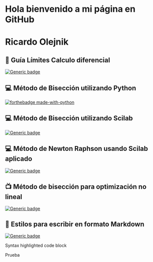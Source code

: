 # Hola bienvenido a mi página en GitHub
# Ricardo Olejnik

## :blue_book: Guía Límites Calculo diferencial

[![Generic badge](https://img.shields.io/badge/Guia:Límites_Ricardo_Olejnik-Disponible-green.svg)](https://github.com/olejnikucv/ricardo/blob/master/limites_Ricardo.pdf)

## :computer: Método de Bisección utilizando Python

[![forthebadge made-with-python](http://ForTheBadge.com/images/badges/made-with-python.svg)](https://github.com/olejnikucv/ricardo/blob/master/MetododeBiseccionPython/BiseccionPython.md)

## :computer: Método de Bisección utilizando Scilab

[![Generic badge](https://img.shields.io/badge/Scilab-M%C3%A9todo%20de%20Bisecci%C3%B3n%20utilizando%20Scilab-red)](https://github.com/olejnikucv/ricardo/blob/master/Biseccion%20Scilab/Biseccion_Scilab.md)

## :computer: Método de Newton Raphson usando Scilab aplicado

[![Generic badge](https://img.shields.io/badge/Aplicaci%C3%B3n%2FIngenier%C3%ADa%20Qu%C3%ADmica%2F%20Scilab-M%C3%A9todo%20de%20Newton%20Raphson%20y%20fsolver-red)](https://github.com/olejnikucv/ricardo/blob/master/AplicacionNewtonRaph.md)

## :tv: Método de bisección para optimización no lineal
[![Generic badge](https://img.shields.io/badge/Optimizaci%C3%B3n-M%C3%A9todo%20de%20Bisecci%C3%B3n-yellow.svg)](https://github.com/olejnikucv/ricardo/blob/master/Optimizacionnolineal/Biseccionoptimizacion.md)

## :link: Estilos para escribir en formato Markdown

[![Generic badge](https://img.shields.io/badge/Estilos-Markdown-blue)](https://github.com/olejnikucv/ricardo/blob/master/Estilos%20para%20Markdown.md)

Syntax highlighted code block

Prueba

